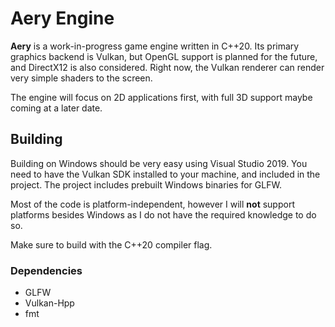 # Aery Engine
**Aery** is a work-in-progress game engine written in C++20. Its primary graphics backend is Vulkan, but OpenGL support is planned for the future, and DirectX12 is
also considered. Right now, the Vulkan renderer can render very simple shaders to the screen.

The engine will focus on 2D applications first, with full 3D support maybe coming at a later date.

## Building
Building on Windows should be very easy using Visual Studio 2019. You need to have the Vulkan SDK installed to your machine, and included in the project. The project
includes prebuilt Windows binaries for GLFW.

Most of the code is platform-independent, however I will **not** support platforms besides Windows as I do not have the required knowledge to do so.

Make sure to build with the C++20 compiler flag.

### Dependencies
* GLFW
* Vulkan-Hpp
* fmt
